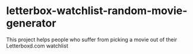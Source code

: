 # letterbox-watchlist-random-movie-generator
This project helps people who suffer from picking a movie out of their Letterboxd.com watchlist
